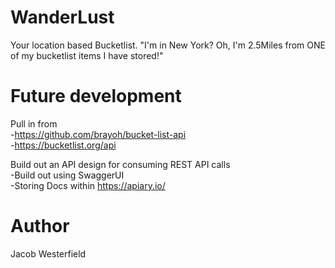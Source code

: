 # WanderLust
Your location based Bucketlist. "I'm in New York? Oh, I'm 2.5Miles from ONE of my bucketlist items I have stored!"

# Future development
Pull in from <br />
  -https://github.com/brayoh/bucket-list-api <br />
  -https://bucketlist.org/api <br />
 
Build out an API design for consuming REST API calls <br />
  -Build out using SwaggerUI <br />
  -Storing Docs within https://apiary.io/ <br />
  
  # Author
  Jacob Westerfield 
